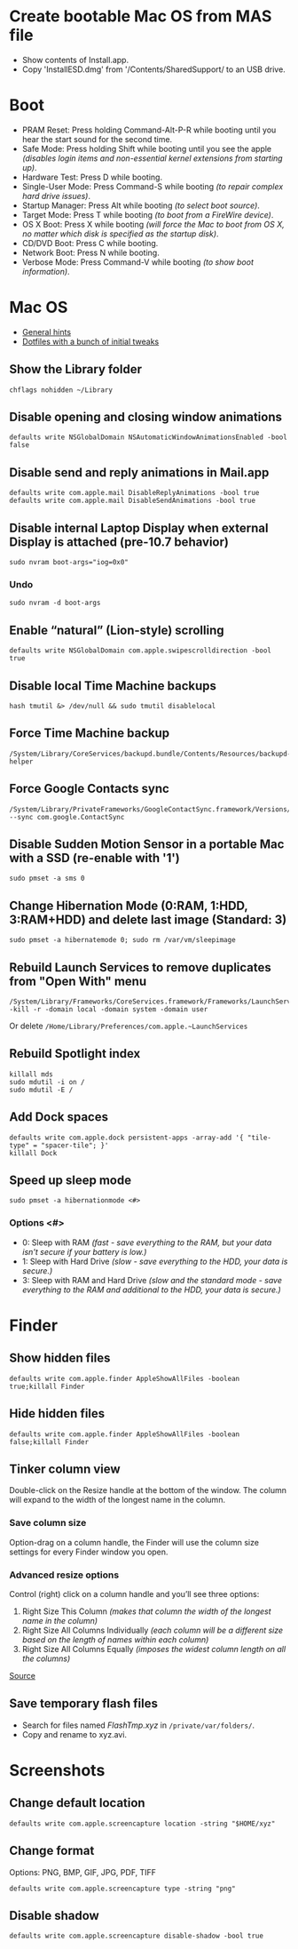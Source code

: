 # Create bootable Mac OS from MAS file

* Show contents of Install.app.
* Copy 'InstallESD.dmg' from '/Contents/SharedSupport/ to an USB drive.


# Boot

* PRAM Reset: Press holding Command-Alt-P-R while booting until you hear the start sound for the second time.
* Safe Mode: Press holding Shift while booting until you see the apple *(disables login items and non-essential kernel extensions from starting up)*.
* Hardware Test: Press D while booting.
* Single-User Mode: Press Command-S while booting *(to repair complex hard drive issues)*.
* Startup Manager: Press Alt while booting *(to select boot source)*. 
* Target Mode: Press T while booting *(to boot from a FireWire device)*.
* OS X Boot: Press X while booting *(will force the Mac to boot from OS X, no matter which disk is specified as the startup disk)*.
* CD/DVD Boot: Press C while booting.
* Network Boot: Press N while booting.
* Verbose Mode: Press Command-V while booting *(to show boot information)*.


# Mac OS

* [General hints](https://pinboard.in/u:michaelx/t:hints/t:osx/)
* [Dotfiles with a bunch of initial tweaks](https://github.com/michaelx/dotfiles)

## Show the Library folder

```
chflags nohidden ~/Library
```

## Disable opening and closing window animations

```
defaults write NSGlobalDomain NSAutomaticWindowAnimationsEnabled -bool false
```

## Disable send and reply animations in Mail.app

```
defaults write com.apple.mail DisableReplyAnimations -bool true
defaults write com.apple.mail DisableSendAnimations -bool true
```

## Disable internal Laptop Display when external Display is attached (pre-10.7 behavior)

```
sudo nvram boot-args="iog=0x0"
```

### Undo

```
sudo nvram -d boot-args
```

## Enable “natural” (Lion-style) scrolling

```
defaults write NSGlobalDomain com.apple.swipescrolldirection -bool true
```

## Disable local Time Machine backups

```
hash tmutil &> /dev/null && sudo tmutil disablelocal
```

## Force Time Machine backup

```
/System/Library/CoreServices/backupd.bundle/Contents/Resources/backupd-helper
```

## Force Google Contacts sync

```
/System/Library/PrivateFrameworks/GoogleContactSync.framework/Versions/A/Resources/gconsync --sync com.google.ContactSync
```

## Disable Sudden Motion Sensor in a portable Mac with a SSD (re-enable with '1')

```
sudo pmset -a sms 0
```

## Change Hibernation Mode (0:RAM, 1:HDD, 3:RAM+HDD) and delete last image (Standard: 3)

```
sudo pmset -a hibernatemode 0; sudo rm /var/vm/sleepimage
```

## Rebuild Launch Services to remove duplicates from "Open With" menu

```
/System/Library/Frameworks/CoreServices.framework/Frameworks/LaunchServices.framework/Support/lsregister -kill -r -domain local -domain system -domain user
```

Or delete `/Home/Library/Preferences/com.apple.~LaunchServices`

## Rebuild Spotlight index

```
killall mds
sudo mdutil -i on /
sudo mdutil -E /
```

## Add Dock spaces

```
defaults write com.apple.dock persistent-apps -array-add '{ "tile-type" = "spacer-tile"; }'
killall Dock
```

## Speed up sleep mode

```
sudo pmset -a hibernationmode <#>
```

### Options <#>

* 0: Sleep with RAM *(fast - save everything to the RAM, but your data isn't secure if your battery is low.)*
* 1: Sleep with Hard Drive *(slow - save everything to the HDD, your data is secure.)*
* 3: Sleep with RAM and Hard Drive *(slow and the standard mode - save everything to the RAM and additional to the HDD, your data is secure.)*


# Finder

## Show hidden files

```
defaults write com.apple.finder AppleShowAllFiles -boolean true;killall Finder
```

## Hide hidden files

```
defaults write com.apple.finder AppleShowAllFiles -boolean false;killall Finder
```

## Tinker column view

Double-click on the Resize handle at the bottom of the window. The column will expand to the width of the longest name in the column.

### Save column size

Option-drag on a column handle, the Finder will use the column size settings for every Finder window you open.

### Advanced resize options

Control (right) click on a column handle and you’ll see three options:

1. Right Size This Column *(makes that column the width of the longest name in the column)*
2. Right Size All Columns Individually *(each column will be a different size based on the length of names within each column)*
3. Right Size All Columns Equally *(imposes the widest column length on all the columns)*

[Source](http://www.macworld.com/article/155221/2010/10/tinker_column_view.html)

## Save temporary flash files

* Search for files named *FlashTmp.xyz* in `/private/var/folders/`.
* Copy and rename to xyz.avi.


# Screenshots

## Change default location

``
defaults write com.apple.screencapture location -string "$HOME/xyz"
``

## Change format 

Options: PNG, BMP, GIF, JPG, PDF, TIFF

```
defaults write com.apple.screencapture type -string "png"
```

## Disable shadow

```
defaults write com.apple.screencapture disable-shadow -bool true
```